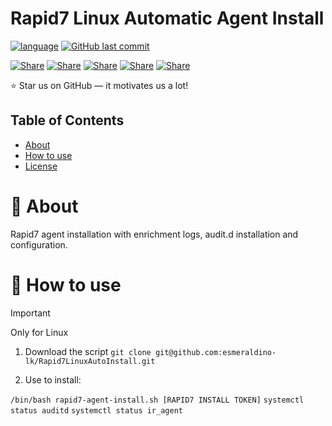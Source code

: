 <img src="https://it-b.co.uk/wp-content/uploads/2022/11/rapid7_logo.png" alt=""/>

# Rapid7 Linux Automatic Agent Install
[![language](https://img.shields.io/badge/language-bash-239120)](https://learn.microsoft.com/ru-ru/dotnet/csharp/tour-of-csharp/overview)
[![GitHub last commit](https://img.shields.io/github/last-commit/esmeraldino-lk/Rapid7LinuxAutoInstall)](#)

[![Share](https://img.shields.io/badge/share-000000?logo=x&logoColor=white)](https://x.com/intent/tweet?text=Check%20out%20this%20project%20on%20GitHub:%20https://github.com/esmeraldino-lk/Rapid7LinuxAutoInstall)
[![Share](https://img.shields.io/badge/share-1877F2?logo=facebook&logoColor=white)](https://www.facebook.com/sharer/sharer.php?u=https://github.com/esmeraldino-lk/Rapid7LinuxAutoInstall)
[![Share](https://img.shields.io/badge/share-0A66C2?logo=linkedin&logoColor=white)](https://www.linkedin.com/sharing/share-offsite/?url=https://github.com/esmeraldino-lk/Rapid7LinuxAutoInstall)
[![Share](https://img.shields.io/badge/share-FF4500?logo=reddit&logoColor=white)](https://www.reddit.com/submit?title=Check%20out%20this%20project%20on%20GitHub:%20https://github.com/esmeraldino-lk/Rapid7LinuxAutoInstall)
[![Share](https://img.shields.io/badge/share-0088CC?logo=telegram&logoColor=white)](https://t.me/share/url?url=https://github.com/esmeraldino-lk/Rapid7LinuxAutoInstall&text=Check%20out%20this%20project%20on%20GitHub)


⭐ Star us on GitHub — it motivates us a lot!


## Table of Contents
- [About](#-about)
- [How to use](#-How-to-use)
- [License](#-license)

# 🚀 About

Rapid7 agent installation with enrichment logs, audit.d installation and configuration.

# 📝 How to use


> [!IMPORTANT]
> Only for Linux

1. Download the script
`git clone git@github.com:esmeraldino-lk/Rapid7LinuxAutoInstall.git`

3. Use to install:
   
`/bin/bash rapid7-agent-install.sh [RAPID7 INSTALL TOKEN]`
`systemctl status auditd`
`systemctl status ir_agent`
